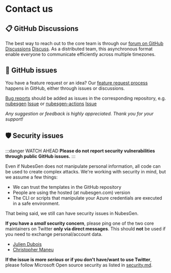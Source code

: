 # Contact us

## 📋 GitHub Discussions 

The best way to reach out to the core team is through our [forum on GitHub Discussions](https://github.com/microsoft/nubesgen/discussions) <a class="github-button" href="https://github.com/microsoft/nubesgen/discussions" data-icon="octicon-comment-discussion" data-size="large" aria-label="Discuss microsoft/nubesgen on GitHub">Discuss</a>. As a distributed team, this asynchronous format enable everyone to communicate efficiently across multiple timezones.

## 🔩 GitHub issues 

You have a feature request or an idea? Our [feature request process](/contributing/feature-request/) happens in GitHub, either through issues or discussions.

[Bug reports](/contributing/bug-report) should be added as issues in the corresponding repository, e.g. [nubesgen](https://github.com/microsoft/nubesgen/issues) <!-- Place this tag where you want the button to render. -->
<a class="github-button" href="https://github.com/microsoft/nubesgen/issues" data-icon="octicon-issue-opened" data-size="large" aria-label="Issue microsoft/nubesgen on GitHub">Issue</a> or [nubesgen-actions](https://github.com/microsoft/nubesgen-actions/issues)<!-- Place this tag where you want the button to render. -->
<a class="github-button" href="https://github.com/microsoft/nubesgen-actions/issues" data-icon="octicon-issue-opened" data-size="large" aria-label="Issue microsoft/nubesgen-actions on GitHub">Issue</a>

_Any suggestion or feedback is highly appreciated. Thank you for your support!_

## 🛡️ Security issues

:::danger WATCH AHEAD
**Please do not report security vulnerabilities through public GitHub issues.**
:::

Even if NubesGen does not manipulate personal information, all code can be used to create complex attacks. We're working with security in mind, but we assume a few things: 

- We can trust the templates in the GitHub repository
- People are using the hosted (at nubesgen.com) version
- The CLI or scripts that manipulate your Azure credentials are executed in a safe environment.

That being said, we still can have security issues in NubesGen. 

**If you have a _small_ security concern**, please ping one of the two core maintainers on Twitter **only via direct messages**. This should **not** be used if you need to exchange personal/account data. 

- [Julien Dubois](https://twitter.com/juliendubois)
- [Christopher Maneu](https://twitter.com/cmaneu)

**If the issue is more _serious_ or if you don't have/want to use Twitter**, please follow Microsoft Open source security as listed in [security.md](https://github.com/microsoft/nubesgen/blob/main/SECURITY.md).
